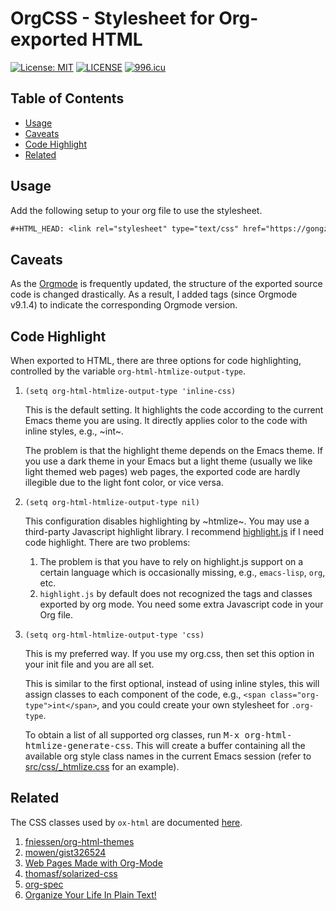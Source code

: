 OrgCSS - Stylesheet for Org-exported HTML
=========================================

[![License: MIT](https://img.shields.io/badge/License-MIT-yellow.svg)](LICENSE.MIT) [![LICENSE](https://img.shields.io/badge/License-Anti%20996-blue.svg)](LICENSE.996ICU) [![996.icu](https://img.shields.io/badge/Link-996.icu-red.svg)](https://996.icu)

## Table of Contents

- [Usage](#usage)
- [Caveats](#caveats)
- [Code Highlight](#code-highlight)
- [Related](#related)

## Usage

Add the following setup to your org file to use the stylesheet.

```org
#+HTML_HEAD: <link rel="stylesheet" type="text/css" href="https://gongzhitaao.org/orgcss/org.css"/>
```

## Caveats

As the [Orgmode](http://orgmode.org/) is frequently updated, the structure of
the exported source code is changed drastically.  As a result, I added tags
(since Orgmode v9.1.4) to indicate the corresponding Orgmode version.

## Code Highlight

When exported to HTML, there are three options for code highlighting, controlled
by the variable `org-html-htmlize-output-type`.

1. `(setq org-html-htmlize-output-type 'inline-css)`

   This is the default setting.  It highlights the code according to the current
   Emacs theme you are using.  It directly applies color to the code with inline
   styles, e.g., ~<span style="color: 0x000000">int</span>~.

   The problem is that the highlight theme depends on the Emacs theme.  If you
   use a dark theme in your Emacs but a light theme (usually we like light
   themed web pages) web pages, the exported code are hardly illegible due to
   the light font color, or vice versa.

2. `(setq org-html-htmlize-output-type nil)`

   This configuration disables highlighting by ~htmlize~.  You may use a
   third-party Javascript highlight library.  I recommend [highlight.js](https://highlightjs.org/) if I
   need code highlight.  There are two problems:
   1. The problem is that you have to rely on highlight.js support on a certain
      language which is occasionally missing, e.g., `emacs-lisp`, `org`, etc.
   2. `highlight.js` by default does not recognized the tags and classes
      exported by org mode.  You need some extra Javascript code in your
      Org file.

3. `(setq org-html-htmlize-output-type 'css)`

    This is my preferred way.  If you use my org.css, then set this option in
    your init file and you are all set.

    This is similar to the first optional, instead of using inline styles, this
    will assign classes to each component of the code, e.g., `<span
    class="org-type">int</span>`, and you could create your own stylesheet for
    `.org-type`.

    To obtain a list of all supported org classes, run <kbd>M-x
    org-html-htmlize-generate-css</kbd>.  This will create a buffer containing
    all the available org style class names in the current Emacs session (refer
    to [src/css/_htmlize.css](src/css/_htmlize.css) for an example).

## Related

The CSS classes used by `ox-html` are documented [here](http://orgmode.org/manual/CSS-support.html).

1. [fniessen/org-html-themes](https://github.com/fniessen/org-html-themes)
2. [mowen/gist326524](https://gist.github.com/mowen/326524)
3. [Web Pages Made with Org-Mode](http://orgmode.org/worg/org-web.html)
4. [thomasf/solarized-css](https://github.com/thomasf/solarized-cs)
5. [org-spec](http://demo.thi.ng/org-spec/)
6. [Organize Your Life In Plain Text!](http://doc.norang.ca/org-mode.html)
